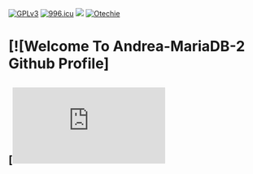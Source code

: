 [![GPLv3](https://img.shields.io/badge/License-GPLv3-brightgreen.svg)](https://https://gnu.org/licenses/gpl-3.0)
[![996.icu](https://img.shields.io/badge/link-996.icu-red.svg)](https://996.icu)
[![](https://data.jsdelivr.com/v1/package/npm/vue/badge)](https://www.jsdelivr.com/package/npm/vue)                         [![Otechie](https://api.otechie.com/andrea-mariadb/badge.svg)](https://otechie.com/andrea-mariadb) 

# [![Welcome To Andrea-MariaDB-2 Github Profile]

## [![HOW.TO.CONTRIBUTE](https://github.com/Andrea-MariaDB-2/opensource.guide/blob/28e258133518c7714f86f7221c042bd1e861f596/_articles/es/how-to-contribute.md)


